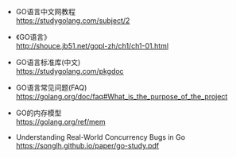
- GO语言中文网教程<br>
https://studygolang.com/subject/2

- 《GO语言》<br>
http://shouce.jb51.net/gopl-zh/ch1/ch1-01.html

- GO语言标准库(中文)<br>
https://studygolang.com/pkgdoc

- GO语言常见问题(FAQ)<br>
https://golang.org/doc/faq#What_is_the_purpose_of_the_project

- GO的内存模型<br>
https://golang.org/ref/mem

- Understanding Real-World Concurrency Bugs in Go 
https://songlh.github.io/paper/go-study.pdf